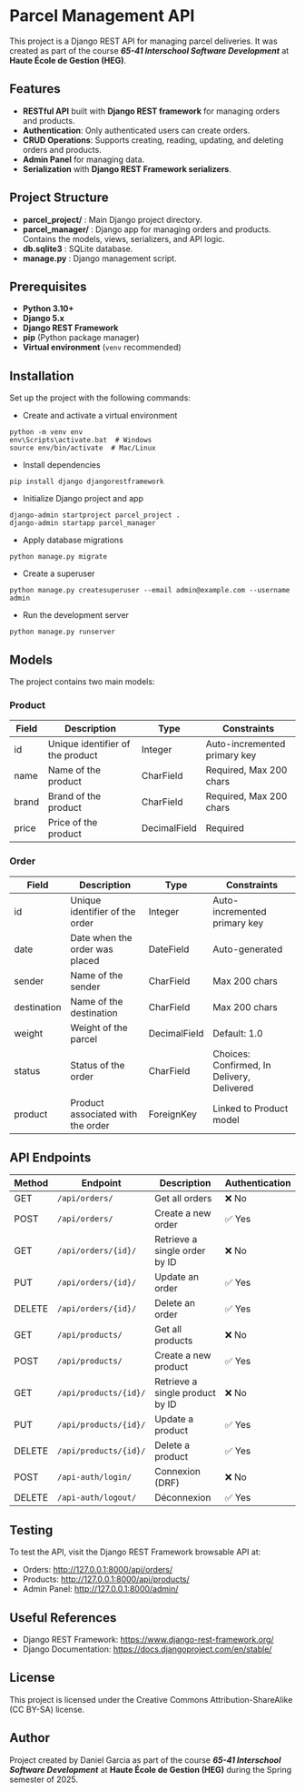 # Parcel Management API

This project is a Django REST API for managing parcel deliveries. It was created as part of the course ***65-41 Interschool Software Development*** at **Haute École de Gestion (HEG)**.

## Features
- **RESTful API** built with **Django REST framework** for managing orders and products.
- **Authentication**: Only authenticated users can create orders.
- **CRUD Operations**: Supports creating, reading, updating, and deleting orders and products.
- **Admin Panel** for managing data.
- **Serialization** with **Django REST Framework serializers**.

## Project Structure
- **parcel_project/** : Main Django project directory.
- **parcel_manager/** : Django app for managing orders and products. Contains the models, views, serializers, and API logic.
- **db.sqlite3** : SQLite database.
- **manage.py** : Django management script.

## Prerequisites
- **Python 3.10+**
- **Django 5.x**
- **Django REST Framework**
- **pip** (Python package manager)
- **Virtual environment** (`venv` recommended)

## Installation
Set up the project with the following commands:

- Create and activate a virtual environment
```shell
python -m venv env
env\Scripts\activate.bat  # Windows
source env/bin/activate  # Mac/Linux
```
- Install dependencies
```shell
pip install django djangorestframework
```
- Initialize Django project and app
```shell
django-admin startproject parcel_project .
django-admin startapp parcel_manager
```
- Apply database migrations
```shell
python manage.py migrate
```
- Create a superuser
```shell
python manage.py createsuperuser --email admin@example.com --username admin
```
- Run the development server
```shell
python manage.py runserver
```

## Models
The project contains two main models:

### Product
| Field      | Description                       | Type         | Constraints                  |
|------------|-----------------------------------|--------------|------------------------------|
| id         | Unique identifier of the product  | Integer      | Auto-incremented primary key |
| name       | Name of the product               | CharField    | Required, Max 200 chars      |
| brand      | Brand of the product              | CharField    | Required, Max 200 chars      |
| price      | Price of the product              | DecimalField | Required                     |


### Order
| Field       | Description                        | Type         | Constraints                                |
|-------------|------------------------------------|--------------|--------------------------------------------|
| id          | Unique identifier of the order     | Integer      | Auto-incremented primary key               |
| date        | Date when the order was placed     | DateField    | Auto-generated                             |
| sender      | Name of the sender                 | CharField    | Max 200 chars                              |
| destination | Name of the destination            | CharField    | Max 200 chars                              |
| weight      | Weight of the parcel               | DecimalField | Default: 1.0                               |
| status      | Status of the order                | CharField    | Choices: Confirmed, In Delivery, Delivered |
| product     | Product associated with the order  | ForeignKey   | Linked to Product model                    |

## API Endpoints
| Method | Endpoint             | Description                       | Authentication |
|--------|----------------------|-----------------------------------|----------------|
| GET    | `/api/orders/`       | Get all orders                    | ❌ No         |
| POST   | `/api/orders/`       | Create a new order                | ✅ Yes        |
| GET    | `/api/orders/{id}/`  | Retrieve a single order by ID     | ❌ No         |
| PUT    | `/api/orders/{id}/`  | Update an order                   | ✅ Yes        |
| DELETE | `/api/orders/{id}/`  | Delete an order                   | ✅ Yes        |
| GET    | `/api/products/`     | Get all products                  | ❌ No         |
| POST   | `/api/products/`     | Create a new product              | ✅ Yes        |
| GET    | `/api/products/{id}/`| Retrieve a single product by ID   | ❌ No         |
| PUT    | `/api/products/{id}/`| Update a product                  | ✅ Yes        |
| DELETE | `/api/products/{id}/`| Delete a product                  | ✅ Yes        |
| POST   | `/api-auth/login/`   | Connexion (DRF)                   | ❌ No         |
| DELETE | `/api-auth/logout/`  | Déconnexion                       | ✅ Yes        |


## Testing
To test the API, visit the Django REST Framework browsable API at:
- Orders: http://127.0.0.1:8000/api/orders/
- Products: http://127.0.0.1:8000/api/products/
- Admin Panel: http://127.0.0.1:8000/admin/

## Useful References
- Django REST Framework: https://www.django-rest-framework.org/
- Django Documentation: https://docs.djangoproject.com/en/stable/

## License
This project is licensed under the Creative Commons Attribution-ShareAlike (CC BY-SA) license.

## Author
Project created by Daniel Garcia as part of the course ***65-41 Interschool Software Development*** at **Haute École de Gestion (HEG)** during the Spring semester of 2025.
